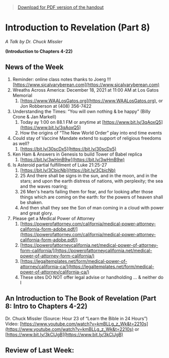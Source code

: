 >[Download for PDF version of the handout](/week111421.pdf)


# Introduction to Revelation (Part 8) 

*A Talk by Dr. Chuck Missler*

**(Introduction to Chapters 4-22)**

## News of the Week
1. Reminder: online class notes thanks to Joerg !!! [https://www.sjcalvaryberean.com](https://www.sjcalvaryberean.com)
1. Wreaths Across America: December 18, 2021 at 11:00 AM at Los Gatos Memorial
	1. [https://www.WAALosGatos.org](https://www.WAALosGatos.org),  or  Jon Robberson at (408) 356-7422
1. Understanding the Times: “You will own nothing & be happy” (Billy Crone & Jan Markell)
	1. Today ay 1:00 on 88.1 FM or anytime at [https://www.bit.ly/3qAoxQ5](https://www.bit.ly/3qAoxQ5)
	1. How the origins of “The New World Order” play into end time events
1. Could stay of Vaccine Mandate extend to support of religious freedoms as well?
	1. [https://bit.ly/30scDx5](https://bit.ly/30scDx5)
1. Ken Ham & Answers in Genesis to build Tower of Babel replica
	1. [https://bit.ly/3wHmB9w](https://bit.ly/3wHmB9w)
1. Is Asteroid partial fulfillment of Luke 21:25-27
	1. [https://bit.ly/3CbicNb](https://bit.ly/3CbicNb)
	1. 25 And there shall be signs in the sun, and in the moon, and in the stars; and upon the earth distress of nations, with perplexity; the sea and the waves roaring; 
	1. 26 Men's hearts failing them for fear, and for looking after those things which are coming on the earth: for the powers of heaven shall be shaken.
	1. And then shall they see the Son of man coming in a cloud with power and great glory.
1. Please get a Medical Power of Attorney
	1. [https://powerofattorney.com/california/medical-power-attorney-california-form-adobe.pdf/](https://powerofattorney.com/california/medical-power-attorney-california-form-adobe.pdf/)
	1. [https://powerofattorneycalifornia.net/medical-power-of-attorney-form-california/](https://powerofattorneycalifornia.net/medical-power-of-attorney-form-california/)
	1. [https://legaltemplates.net/form/medical-power-of-attorney/california-ca/](https://legaltemplates.net/form/medical-power-of-attorney/california-ca/)
	1. These sites DO NOT offer legal advise or handholding … & neither do I

## An Introduction to The Book of Revelation (Part 8: Intro to Chapters 4-22)
Dr. Chuck Missler   (Source: Hour 23 of “Learn the Bible in 24 Hours”)   
Video: [https://www.youtube.com/watch?v=kmBLLg_z_Wk&t=2210s](https://www.youtube.com/watch?v=kmBLLg_z_Wk&t=2210s)     or    [https://www.bit.ly/3kCIJgB](https://www.bit.ly/3kCIJgB)

## Review of Last Week:
